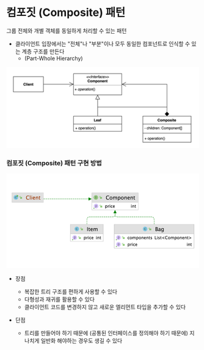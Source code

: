 # 컴포짓 (Composite) 패턴
그룹 전체와 개별 객체를 동일하게 처리할 수 있는 패턴

* 클라이언트 입장에서는 "전체"나 "부분"이나 모두 동일한 컴포넌트로 인식할 수 있는 계층 구조를 만든다
  * (Part-Whole Hierarchy) 

![img.png](img.png)

### 컴포짓 (Composite) 패턴 구현 방법

![img_1.png](img_1.png)

* 장점
  * 복잡한 트리 구조를 편하게 사용할 수 있다
  * 다형성과 재귀를 활용할 수 있다
  * 클라이언트 코드를 변경하지 않고 새로운 엘리먼트 타입을 추가할 수 있다


* 단점
  * 트리를 만들어야 하기 때문에 (공통된 인터페이스를 정의해야 하기 때문에) 지나치게 일반화 해야하는 경우도 생길 수 있다